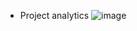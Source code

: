 - Project analytics
![image](https://user-images.githubusercontent.com/70001950/133735344-32292dde-5bc0-4a28-a5a2-e4222fd062ef.png)
